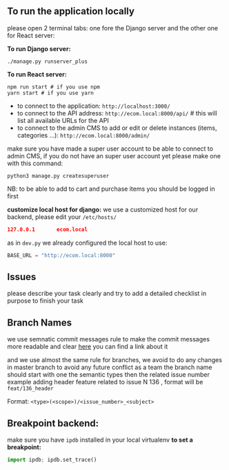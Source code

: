 ## To run the application locally

please open 2 terminal tabs:
one fore the Django server and the other one for React server:

**To run Django server:**

```console
./manage.py runserver_plus
```

**To run React server:**

```console
npm run start # if you use npm
yarn start # if you use yarn
```

- to connect to the application: `http://localhost:3000/`
- to connect to the API address: `http://ecom.local:8000/api/` # this will list all available URLs for the API
- to connect to the admin CMS to add or edit or delete instances (items, categories ...): `http://ecom.local:8000/admin/`

make sure you have made a super user account to be able to connect to admin CMS,
if you do not have an super user account yet please make one with this command:

```console
python3 manage.py createsuperuser
```

NB: to be able to add to cart and purchase items you should be logged in first

**customize local host for django:**
we use a customized host for our backend, please edit your `/etc/hosts/`

```json
127.0.0.1       ecom.local
```

as in `dev.py` we already configured the local host to use:

```python
BASE_URL = "http://ecom.local:8000"
```

## Issues

please describe your task clearly and try to add a detailed checklist in purpose to finish your task

## Branch Names

we use semnatic commit messages rule to make the commit messages more readable and clear
[here](https://gist.github.com/joshbuchea/6f47e86d2510bce28f8e7f42ae84c716) you can find a link about it

and we use almost the same rule for branches, we avoid to do any changes in master branch to avoid any future conflict as a team
the branch name should start with one the semantic types then the related issue number
example adding header feature related to issue N 136 , format will be `feat/136_header`

Format: `<type>(<scope>)/<issue_number>_<subject>`

## Breakpoint backend:

make sure you have `ipdb` installed in your local virtualenv
**to set a breakpoint:**

```python
import ipdb; ipdb.set_trace()
```

